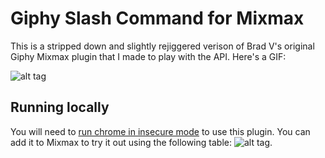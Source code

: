 # Giphy Slash Command for Mixmax

This is a stripped down and slightly rejiggered verison of Brad V's original Giphy Mixmax plugin that I made to play with the API. Here's a GIF:

![alt tag](http://www.epberry.com/Mixmax-RepoSearchAction.gif)

## Running locally
You will need to [run chrome in insecure mode](http://sdk.mixmax.com/docs/chrome-insecure-content-https-request-blocked-when-developing-locally) to use this plugin. You can add it to Mixmax to try it out using the following table: ![alt tag](http://www.epberry.com/Mixmax-RepoSearch.png). 


